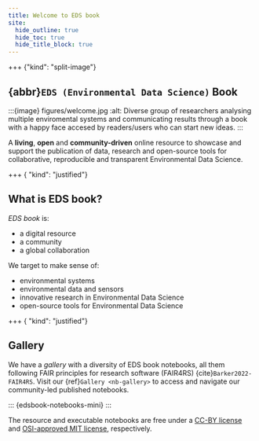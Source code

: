 ```yaml
---
title: Welcome to EDS book
site:
  hide_outline: true
  hide_toc: true
  hide_title_block: true
---
```


+++ {"kind": "split-image"}

## {abbr}`EDS (Environmental Data Science)` Book

:::{image} figures/welcome.jpg
:alt: Diverse group of researchers analysing multiple enviromental systems and communicating results through a book with a happy face accesed by readers/users who can start new ideas.
:::

A **living**, **open** and **community-driven** online resource to showcase and support the publication of data, research and open-source tools for collaborative, reproducible and transparent Environmental Data Science.

+++ { "kind": "justified"}

## What is EDS book?

_EDS book_ is:

* a digital resource
* a community
* a global collaboration

We target to make sense of:

* environmental systems
* environmental data and sensors
* innovative research in Environmental Data Science 
* open-source tools for Environmental Data Science

+++ { "kind": "justified"}

## Gallery

We have a *gallery* with a diversity of EDS book notebooks, all them following FAIR principles for research software (FAIR4RS) {cite}`Barker2022-FAIR4RS`. 
Visit our {ref}`Gallery <nb-gallery>` to access and navigate our community-led published notebooks.

::: {edsbook-notebooks-mini}
:::

The resource and executable notebooks are free under a [CC-BY license](https://github.com/alan-turing-institute/environmental-ds-book/blob/main/LICENSE) and [OSI-approved MIT license](https://github.com/alan-turing-institute/environmental-ds-book/blob/main/LICENSE-CODE), respectively.